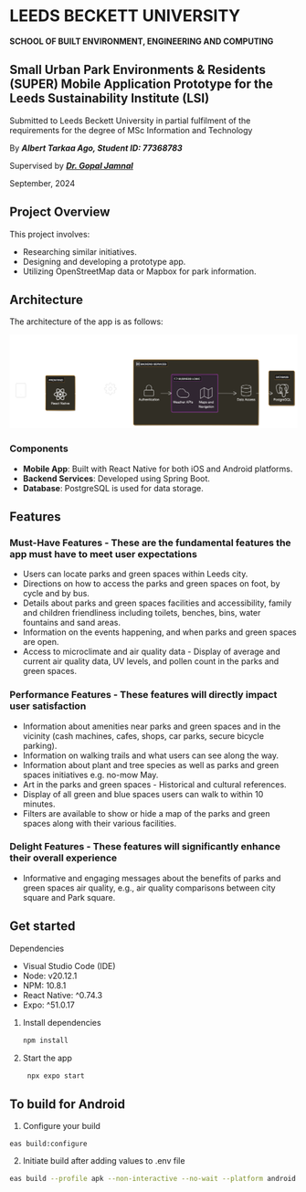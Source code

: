 # LEEDS BECKETT UNIVERSITY
**SCHOOL OF BUILT ENVIRONMENT, ENGINEERING AND COMPUTING**


## Small Urban Park Environments &amp; Residents (SUPER) Mobile Application Prototype for the Leeds Sustainability Institute (LSI)

Submitted to Leeds Beckett University in partial fulfilment of the requirements for the degree of MSc Information and Technology 

By ***Albert Tarkaa Ago, Student ID: 77368783***

Supervised by ***[Dr. Gopal Jamnal](https://www.leedsbeckett.ac.uk/staff/dr-gopal-jamnal)***

September, 2024


## Project Overview

This project involves:
- Researching similar initiatives.
- Designing and developing a prototype app.
- Utilizing OpenStreetMap data or Mapbox for park information.

## Architecture

The architecture of the app is as follows:

![Architecture Diagram](AD.png)

### Components

- **Mobile App**: Built with React Native for both iOS and Android platforms.
- **Backend Services**: Developed using Spring Boot.
- **Database**: PostgreSQL is used for data storage.

## Features

### Must-Have Features - These are the fundamental features the app must have to meet user expectations

- Users can locate parks and green spaces within Leeds city. 
- Directions on how to access the parks and green spaces on foot, by cycle and by bus.
- Details about parks and green spaces facilities and accessibility, family and children friendliness including toilets, benches, bins, water fountains and sand areas.
- Information on the events happening, and when parks and green spaces are open.
- Access to microclimate and air quality data - Display of average and current air quality data, UV levels, and pollen count in the parks and green spaces.

### Performance Features - These features will directly impact user satisfaction

- Information about amenities near parks and green spaces and in the vicinity (cash machines, cafes, shops, car parks, secure bicycle parking).
- Information on walking trails and what users can see along the way.
- Information about plant and tree species as well as parks and green spaces initiatives e.g. no-mow May.
- Art in the parks and green spaces - Historical and cultural references.
- Display of all green and blue spaces users can walk to within 10 minutes.
- Filters are available to show or hide a map of the parks and green spaces along with their various facilities.

### Delight Features - These features will significantly enhance their overall experience
 
- Informative and engaging messages about the benefits of parks and green spaces air quality, e.g., air quality comparisons between city square and Park square.


## Get started

Dependencies

- Visual Studio Code (IDE)
- Node: v20.12.1
- NPM: 10.8.1
- React Native: ^0.74.3
- Expo: ^51.0.17

1. Install dependencies

   ```bash
   npm install
   ```

2. Start the app

   ```bash
    npx expo start
   ```

## To build for Android

1. Configure your build

```
eas build:configure
```

2. Initiate build after adding values to .env file
```bash
eas build --profile apk --non-interactive --no-wait --platform android
```
